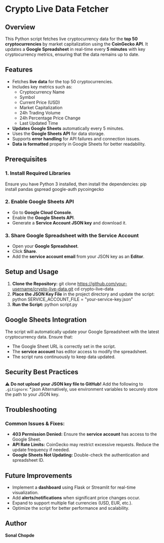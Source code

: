 # Crypto Live Data Fetcher

## Overview
This Python script fetches live cryptocurrency data for the **top 50 cryptocurrencies** by market capitalization using the **CoinGecko API**. It updates a **Google Spreadsheet** in real-time every **5 minutes** with key cryptocurrency metrics, ensuring that the data remains up to date.

## Features
- Fetches **live data** for the top 50 cryptocurrencies.
- Includes key metrics such as:
  - Cryptocurrency Name
  - Symbol
  - Current Price (USD)
  - Market Capitalization
  - 24h Trading Volume
  - 24h Percentage Price Change
  - Last Updated Time
- **Updates Google Sheets** automatically every 5 minutes.
- Uses the **Google Sheets API** for data storage.
- Supports **error handling** for API failures and connection issues.
- **Data is formatted** properly in Google Sheets for better readability.

## Prerequisites
### 1. Install Required Libraries
Ensure you have Python 3 installed, then install the dependencies:
pip install pandas gspread google-auth pycoingecko

### 2. Enable Google Sheets API
- Go to **Google Cloud Console**.
- Enable the **Google Sheets API**.
- Generate a **Service Account JSON key** and download it.

### 3. Share Google Spreadsheet with the Service Account
- Open your **Google Spreadsheet**.
- Click **Share**.
- Add the **service account email** from your JSON key as an **Editor**.

## Setup and Usage
1. **Clone the Repository:**
git clone https://github.com/your-username/crypto-live-data.git
cd crypto-live-data
2. **Place the JSON Key File** in the project directory and update the script:
python
SERVICE_ACCOUNT_FILE = "your-service-key.json"
3. **Run the Script:**
python script.py

## Google Sheets Integration
The script will automatically update your Google Spreadsheet with the latest cryptocurrency data. Ensure that:
- The Google Sheet URL is correctly set in the script.
- The **service account** has editor access to modify the spreadsheet.
- The script runs continuously to keep data updated.

## Security Best Practices
⚠️ **Do not upload your JSON key file to GitHub!** Add the following to `.gitignore`:
*.json
Alternatively, use environment variables to securely store the path to your JSON key.

## Troubleshooting
### Common Issues & Fixes:
- **403 Permission Denied:** Ensure the **service account** has access to the Google Sheet.
- **API Rate Limits:** CoinGecko may restrict excessive requests. Reduce the update frequency if needed.
- **Google Sheets Not Updating:** Double-check the authentication and spreadsheet ID.

## Future Improvements
- Implement a **dashboard** using Flask or Streamlit for real-time visualization.
- Add **alerts/notifications** when significant price changes occur.
- Expand to support multiple fiat currencies (USD, EUR, etc.).
- Optimize the script for better performance and scalability.

## Author
**Sonal Chopde**


